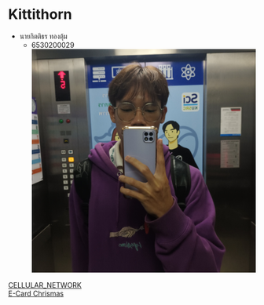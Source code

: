 
# Kittithorn

- นายกิตติธร ทองตุ้ม
  - 6530200029
![Alt text](images/20241122_083340.jpg)

[CELLULAR_NETWORK](http://kitty340822.github.io/cellular-network.html)
</br>
[E-Card Chrismas](https://kitty340822.github.io/e-card.htnl)
